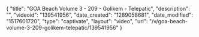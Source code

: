 {
    "title": "GOA Beach Volume 3 - 209 - Golikem - Telepatic",
    "description": "",
    "videoid": "139541956",
    "date_created": "1289058681",
    "date_modified": "1517601720",
    "type": "captivate",
    "layout": "video",
    "url": "\/v\/goa-beach-volume-3-209-golikem-telepatic\/139541956"
}